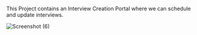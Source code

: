 This Project contains an Interview Creation Portal where we can schedule and update interviews.



![Screenshot (6)](https://user-images.githubusercontent.com/85024410/196007782-c59b6702-d675-4ac8-8cf3-78912953cc75.png)

